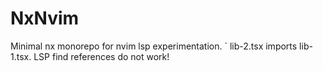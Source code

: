 # NxNvim

Minimal nx monorepo for nvim lsp experimentation.
`
lib-2.tsx imports lib-1.tsx.
LSP find references do not work!